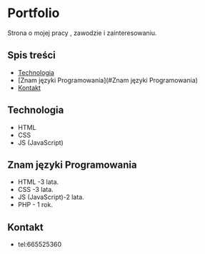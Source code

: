 # Portfolio
Strona o mojej pracy , zawodzie i zainteresowaniu.
## Spis treści
* [Technologia](#Technologia)
* [Znam języki Programowania](#Znam języki Programowania)
* [Kontakt](#Kontakt)

## Technologia
- HTML
- CSS
- JS (JavaScript)
## Znam języki Programowania
- HTML -3 lata.
- CSS -3 lata.
- JS (JavaScript)-2 lata.
- PHP - 1 rok.
## Kontakt
- tel:665525360
